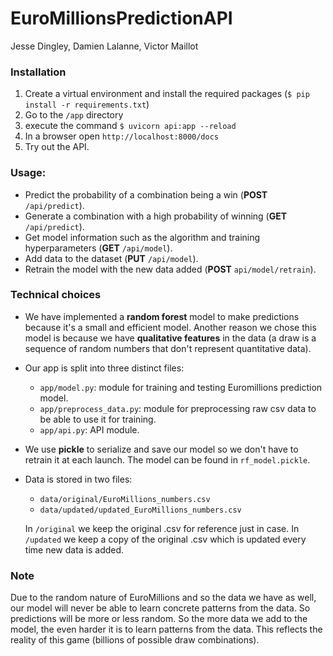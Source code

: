 # EuroMillionsPredictionAPI
Jesse Dingley, Damien Lalanne, Victor Maillot

### Installation

1. Create a virtual environment and install the required packages (`$ pip install -r requirements.txt`)
2. Go to the `/app` directory
3. execute the command `$ uvicorn api:app --reload`
4. In a browser open `http://localhost:8000/docs`
5. Try out the API.

### Usage:
- Predict the probability of a combination being a win (**POST** `/api/predict`).
- Generate a combination with a high probability of winning (**GET** `/api/predict`).
- Get model information such as the algorithm and training hyperparameters (**GET** `/api/model`).
- Add data to the dataset (**PUT** `/api/model`).
- Retrain the model with the new data added (**POST** `api/model/retrain`).

### Technical choices

- We have implemented a **random forest** model to make predictions because it's a small and efficient model. Another reason we chose this model is because we have **qualitative features** in the data (a draw is a sequence of random numbers that don't represent quantitative data).

- Our app is split into three distinct files:
    - `app/model.py`: module for training and testing Euromillions prediction model.
    - `app/preprocess_data.py`: module for preprocessing raw csv data to be able to use it for training.
    - `app/api.py`: API module.
    
- We use **pickle** to serialize and save our model so we don't have to retrain it at each launch. The model can be found in `rf_model.pickle`.

- Data is stored in two files:
   - `data/original/EuroMillions_numbers.csv`
   - `data/updated/updated_EuroMillions_numbers.csv`

   In `/original` we keep the original .csv for reference just in case.
   In  `/updated` we keep a copy of the original .csv which is updated  every time new data is added.
   
### Note

Due to the random nature of EuroMillions and so the data we have as well, our model will never be able to learn concrete patterns from the data. So predictions will be more or less random. So the more data we add to the model, the even harder it is to learn patterns from the data. This reflects the reality of this game (billions of possible draw combinations). 
